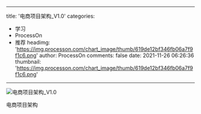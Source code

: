 
---
title: '电商项目架构_V1.0'
categories: 
 - 学习
 - ProcessOn
 - 推荐
headimg: 'https://img.processon.com/chart_image/thumb/619de12bf346fb06a7f9f1c6.png'
author: ProcessOn
comments: false
date: 2021-11-26 06:26:36
thumbnail: 'https://img.processon.com/chart_image/thumb/619de12bf346fb06a7f9f1c6.png'
---

<div>   
<img class="thumb" alt="电商项目架构_V1.0" src="https://img.processon.com/chart_image/thumb/619de12bf346fb06a7f9f1c6.png" referrerpolicy="no-referrer">
<p>电商项目架构</p>  
</div>
            